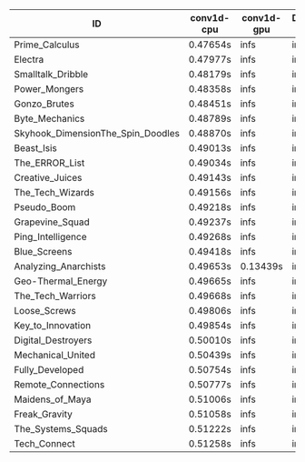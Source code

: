 |ID|conv1d-cpu|conv1d-gpu|DWSPConv2D-gpu|gemm-gpu|avg|
|-|-|-|-|-|-|
|Prime_Calculus|0.47654s|infs|infs|4.58081s|infs|
|Electra|0.47977s|infs|infs|4.63262s|infs|
|Smalltalk_Dribble|0.48179s|infs|infs|4.83070s|infs|
|Power_Mongers|0.48358s|infs|infs|4.60062s|infs|
|Gonzo_Brutes|0.48451s|infs|infs|4.43670s|infs|
|Byte_Mechanics|0.48789s|infs|infs|4.53696s|infs|
|Skyhook_DimensionThe_Spin_Doodles|0.48870s|infs|infs|4.82814s|infs|
|Beast_Isis|0.49013s|infs|infs|4.61192s|infs|
|The_ERROR_List|0.49034s|infs|infs|4.65625s|infs|
|Creative_Juices|0.49143s|infs|infs|4.82042s|infs|
|The_Tech_Wizards|0.49156s|infs|infs|4.55323s|infs|
|Pseudo_Boom|0.49218s|infs|infs|4.55288s|infs|
|Grapevine_Squad|0.49237s|infs|infs|4.79517s|infs|
|Ping_Intelligence|0.49268s|infs|infs|4.62212s|infs|
|Blue_Screens|0.49418s|infs|infs|4.60861s|infs|
|Analyzing_Anarchists|0.49653s|0.13439s|infs|4.79323s|infs|
|Geo-Thermal_Energy|0.49665s|infs|infs|4.59727s|infs|
|The_Tech_Warriors|0.49668s|infs|infs|4.75247s|infs|
|Loose_Screws|0.49806s|infs|infs|25.52214s|infs|
|Key_to_Innovation|0.49854s|infs|infs|4.78732s|infs|
|Digital_Destroyers|0.50010s|infs|infs|4.78062s|infs|
|Mechanical_United|0.50439s|infs|infs|4.74547s|infs|
|Fully_Developed|0.50754s|infs|infs|4.78586s|infs|
|Remote_Connections|0.50777s|infs|infs|4.80033s|infs|
|Maidens_of_Maya|0.51006s|infs|infs|4.77654s|infs|
|Freak_Gravity|0.51058s|infs|infs|4.80612s|infs|
|The_Systems_Squads|0.51222s|infs|infs|4.79997s|infs|
|Tech_Connect|0.51258s|infs|infs|4.78343s|infs|
